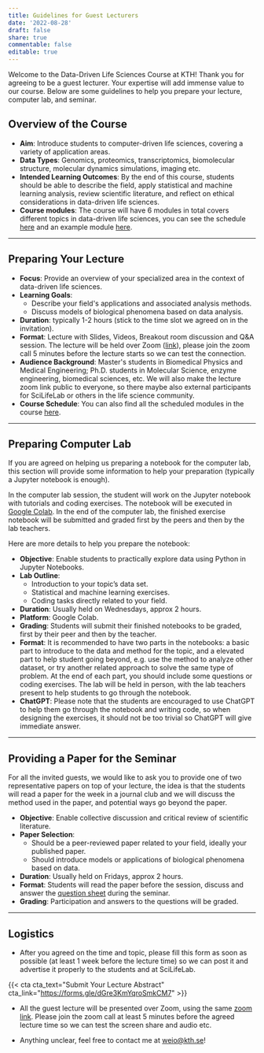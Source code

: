 ```yaml
---
title: Guidelines for Guest Lecturers
date: '2022-08-28'
draft: false
share: true
commentable: false
editable: true
---
```


Welcome to the Data-Driven Life Sciences Course at KTH! Thank you for agreeing to be a guest lecturer. Your expertise will add immense value to our course. Below are some guidelines to help you prepare your lecture, computer lab, and seminar.

## Overview of the Course

- **Aim**: Introduce students to computer-driven life sciences, covering a variety of application areas.
- **Data Types**: Genomics, proteomics, transcriptomics, biomolecular structure, molecular dynamics simulations, imaging etc.
- **Intended Learning Outcomes**: By the end of this course, students should be able to describe the field, apply statistical and machine learning analysis, review scientific literature, and reflect on ethical considerations in data-driven life sciences.
- **Course modules**: The course will have 6 modules in total covers different topics in data-driven life sciences, you can see the schedule [here](/course/ddls-2023/schedule/) and an example module [here](/course/ddls-2023/module-1/). 

---

## Preparing Your Lecture

- **Focus**: Provide an overview of your specialized area in the context of data-driven life sciences.
- **Learning Goals**:
  - Describe your field's applications and associated analysis methods.
  - Discuss models of biological phenomena based on data analysis.
- **Duration**: typically 1-2 hours (stick to the time slot we agreed on in the invitation).
- **Format**: Lecture with Slides, Videos, Breakout room discussion and Q&A session. The lecture will be held over Zoom ([link](https://kth-se.zoom.us/j/69812177998)), please join the zoom call 5 minutes before the lecture starts so we can test the connection.
- **Audience Background**: Master's students in Biomedical Physics and Medical Engineering; Ph.D. students in Molecular Science, enzyme engineering, biomedical sciences, etc. We will also make the lecture zoom link public to everyone, so there maybe also external participants for SciLifeLab or others in the life science community.
- **Course Schedule**: You can also find all the scheduled modules in the course [here](/course/ddls-2023/).

---

## Preparing Computer Lab

If you are agreed on helping us preparing a notebook for the computer lab, this section will provide some information to help your preparation (typically a Jupyter notebook is enough).

In the computer lab session, the student will work on the Jupyter notebook with tutorials and coding exercises. The notebook will be executed in [Google Colab](https://colab.research.google.com/?utm_source=scs-index). In the end of the computer lab, the finished exercise notebook will be submitted and graded first by the peers and then by the lab teachers.

Here are more details to help you prepare the notebook:

- **Objective**: Enable students to practically explore data using Python in Jupyter Notebooks.
- **Lab Outline**:
  - Introduction to your topic’s data set.
  - Statistical and machine learning exercises.
  - Coding tasks directly related to your field.
- **Duration**: Usually held on Wednesdays, approx 2 hours.
- **Platform**: Google Colab.
- **Grading**: Students will submit their finished notebooks to be graded, first by their peer and then by the teacher.
- **Format**: It is recommended to have two parts in the notebooks: a basic part to introduce to the data and method for the topic, and a elevated part to help student going beyond, e.g. use the method to analyze other dataset, or try another related approach to solve the same type of problem. At the end of each part, you should include some questions or coding exercises. The lab will be held in person, with the lab teachers present to help students to go through the notebook.
- **ChatGPT**: Please note that the students are encouraged to use ChatGPT to help them go through the notebook and writing code, so when designing the exercises, it should not be too trivial so ChatGPT will give immediate answer.

---

## Providing a Paper for the Seminar

For all the invited guests, we would like to ask you to provide one of two representative papers on top of your lecture, the idea is that the students will read a paper for the week in a journal club and we will discuss the method used in the paper, and potential ways go beyond the paper.

- **Objective**: Enable collective discussion and critical review of scientific literature.
- **Paper Selection**:
  - Should be a peer-reviewed paper related to your field, ideally your published paper.
  - Should introduce models or applications of biological phenomena based on data.
- **Duration**: Usually held on Fridays, approx 2 hours.
- **Format**: Students will read the paper before the session, discuss and answer the [question sheet](/uploads/JournalClub.pdf) during the seminar.
- **Grading**: Participation and answers to the questions will be graded.

---

## Logistics

 * After you agreed on the time and topic, please fill this form as soon as possible (at least 1 week before the lecture time) so we can post it and advertise it properly to the students and at SciLifeLab.

{{< cta cta_text="Submit Your Lecture Abstract" cta_link="https://forms.gle/dGre3KmYqroSmkCM7" >}}


 * All the guest lecture will be presented over Zoom, using the same [zoom link](https://kth-se.zoom.us/j/69812177998). Please join the zoom call at least 5 minutes before the agreed lecture time so we can test the screen share and audio etc.

 * Anything unclear, feel free to contact me at [weio@kth.se](mailto:weio@kth.se)!